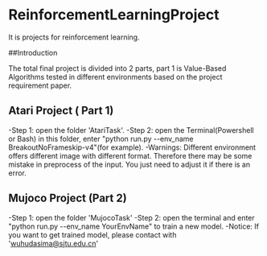 # ReinforcementLearningProject
It is projects for reinforcement learning.

##Introduction

The total final project is divided into 2 parts, part 1 is Value-Based Algorithms tested in different environments based on the project requirement paper. 

## Atari Project ( Part 1)

-Step 1: open the folder 'AtariTask'.
-Step 2: open the Terminal(Powershell or Bash) in this folder, enter "python run.py --env_name BreakoutNoFrameskip-v4"(for example).
-Warnings: Different environment offers different image with different format. Therefore there may be some mistake in preprocess of the input. You just need to adjust it if there is an error.


## Mujoco Project (Part 2)

-Step 1: open the folder 'MujocoTask'
-Step 2: open the terminal and enter "python run.py --env_name YourEnvName" to train a new model.
-Notice: If you want to get trained model, please contact with 'wuhudasima@sjtu.edu.cn'

